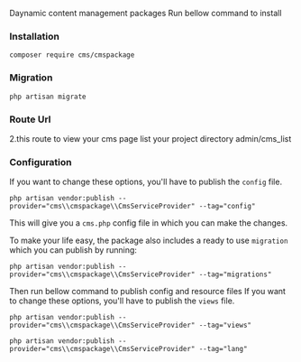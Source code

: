 Daynamic content management packages Run bellow command to install

### Installation

    composer require cms/cmspackage
    
### Migration

    php artisan migrate

### Route Url

2.this route to view your cms page list your project directory admin/cms_list

### Configuration

If you want to change these options, you'll have to publish the `config` file.

    php artisan vendor:publish --provider="cms\\cmspackage\\CmsServiceProvider" --tag="config"
    
This will give you a `cms.php` config file in which you can make the changes.

To make your life easy, the package also includes a ready to use `migration` which you can publish by running:

    php artisan vendor:publish --provider="cms\\cmspackage\\CmsServiceProvider" --tag="migrations"
    
Then run bellow command to publish config and resource files
If you want to change these options, you'll have to publish the `views` file.

    php artisan vendor:publish --provider="cms\\cmspackage\\CmsServiceProvider" --tag="views"

    php artisan vendor:publish --provider="cms\\cmspackage\\CmsServiceProvider" --tag="lang"
